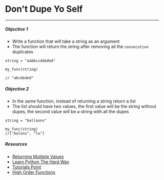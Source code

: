 # Don't Dupe Yo Self
---

##### Objective 1

* Write a function that will take a string as an argument
* The function will return the string after removing all the `consecutive` duplicates

```
string = "aabbccddeded"

my_func(string)

// "abcdeded"
```

##### Objective 2

* In the same function, instead of returning a string return a list
* The list should have two values, the first value will be the string without dupes, the second value will be a string with all the dupes

```
string = "balloons"

my_func(string)
//["balons", "lo"]
```

##### Resources

* [Returning Multiple Values](https://www.safaribooksonline.com/library/view/python-cookbook-3rd/9781449357337/ch07s04.html)
* [Learn Python The Hard Way](http://learnpythonthehardway.org/book/ex21.html)
* [Tutorials Point](http://www.tutorialspoint.com/python/python_functions.htm)
* [High Order Functions](http://effbot.org/pyfaq/how-do-you-make-a-higher-order-function-in-python.htm)